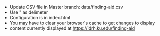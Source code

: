 * Update CSV file in Master branch: data/finding-aid.csv
* Use " as delimeter
* Configuration is in index.html
* You may have to clear your browser's cache to get changes to display
* content currently displayed at https://idrh.ku.edu/finding-aid
